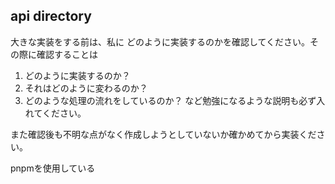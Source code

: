 ## api directory
大きな実装をする前は、私に
どのように実装するのかを確認してください。その際に確認することは
1. どのように実装するのか？
2. それはどのように変わるのか？
3. どのような処理の流れをしているのか？
など勉強になるような説明も必ず入れてください。

また確認後も不明な点がなく作成しようとしていないか確かめてから実装ください。

pnpmを使用している